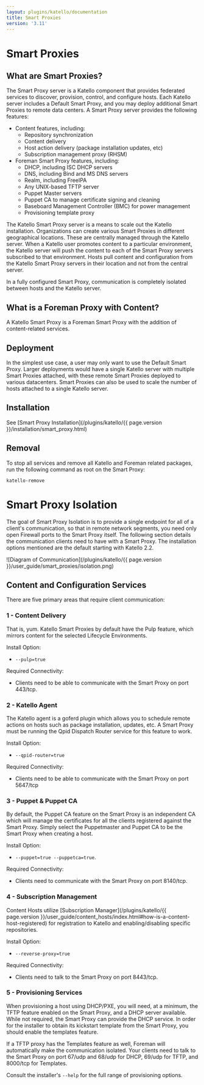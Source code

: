 ```yaml
---
layout: plugins/katello/documentation
title: Smart Proxies
version: '3.11'
---
```


# Smart Proxies

## What are Smart Proxies?

The Smart Proxy server is a Katello component that provides federated services to discover, provision, control, and configure hosts. Each Katello server includes a Default Smart Proxy, and you may deploy additional Smart Proxies to remote data centers. A Smart Proxy server provides the following features:

  * Content features, including:
    * Repository synchronization
    * Content delivery
    * Host action delivery (package installation updates, etc)
    * Subscription management proxy (RHSM)
  * Foreman Smart Proxy features, including:
    * DHCP, including ISC DHCP servers
    * DNS, including Bind and MS DNS servers
    * Realm, including FreeIPA
    * Any UNIX-based TFTP server
    * Puppet Master servers
    * Puppet CA to manage certificate signing and cleaning
    * Baseboard Management Controller (BMC) for power management
    * Provisioning template proxy

The Katello Smart Proxy server is a means to scale out the Katello installation. Organizations can create various Smart Proxies in different geographical locations. These are centrally managed through the Katello server. When a Katello user promotes content to a particular environment, the Katello server will push the content to each of the Smart Proxy servers subscribed to that environment. Hosts pull content and configuration from the Katello Smart Proxy servers in their location and not from the central server.

In a fully configured Smart Proxy, communication is completely isolated between hosts and the Katello server.

## What is a Foreman Proxy with Content?

A Katello Smart Proxy is a Foreman Smart Proxy with the addition of content-related services.

## Deployment

In the simplest use case, a user may only want to use the Default Smart Proxy. Larger deployments would have a single Katello server with multiple Smart Proxies attached, with these remote Smart Proxies deployed to various datacenters. Smart Proxies can also be used to scale the number of hosts attached to a single Katello server.

## Installation

See [Smart Proxy Installation](/plugins/katello/{{ page.version }}/installation/smart_proxy.html)

## Removal

To stop all services and remove all Katello and Foreman related packages, run the following command as root on the Smart Proxy:

  `katello-remove`

# Smart Proxy Isolation

The goal of Smart Proxy Isolation is to provide a single endpoint for all of a client's communication, so that in remote network segments, you need only open Firewall ports to the Smart Proxy itself. The following section details the communication clients need to have with a Smart Proxy. The installation options mentioned are the default starting with Katello 2.2.

![Diagram of Communication](/plugins/katello/{{ page.version }}/user_guide/smart_proxies/isolation.png)

## Content and Configuration Services

There are five primary areas that require client communication:

### 1 - Content Delivery

That is, yum. Katello Smart Proxies by default have the Pulp feature, which mirrors content for the selected Lifecycle Environments.

Install Option:

  * `--pulp=true`

Required Connectivity:

  * Clients need to be able to communicate with the Smart Proxy on port 443/tcp.

### 2 - Katello Agent

The Katello agent is a goferd plugin which allows you to schedule remote actions on hosts such as package installation, updates, etc. A Smart Proxy must be running the Qpid Dispatch Router service for this feature to work.

Install Option:

  * `--qpid-router=true`

Required Connectivity:

  * Clients need to be able to communicate with the Smart Proxy on port 5647/tcp

### 3 - Puppet & Puppet CA

By default, the Puppet CA feature on the Smart Proxy is an independent CA which will manage the certificates for all the clients registered against the Smart Proxy. Simply select the Puppetmaster and Puppet CA to be the Smart Proxy when creating a host.

Install Option:

  * `--puppet=true --puppetca=true`.

Required Connectivity:

  * Clients need to communicate with the Smart Proxy on port 8140/tcp.

### 4 - Subscription Management

Content Hosts utilize [Subscription Manager](/plugins/katello/{{ page.version }}/user_guide/content_hosts/index.html#how-is-a-content-host-registered) for registration to Katello and enabling/disabling specific repositories.

Install Option:

  * `--reverse-proxy=true`

Required Connectivity:

  * Clients need to talk to the Smart Proxy on port 8443/tcp.

### 5 - Provisioning Services

When provisioning a host using DHCP/PXE, you will need, at a minimum, the TFTP feature enabled on the Smart Proxy, and a DHCP server available. While not required, the Smart Proxy can provide the DHCP service. In order for the installer to obtain its kickstart template from the Smart Proxy, you should enable the templates feature.

If a TFTP proxy has the Templates feature as well, Foreman will automatically make the communication isolated. Your clients need to talk to the Smart Proxy on port 67/udp and 68/udp for DHCP, 69/udp for TFTP, and 8000/tcp for Templates.

Consult the installer's `--help` for the full range of provisioning options.


